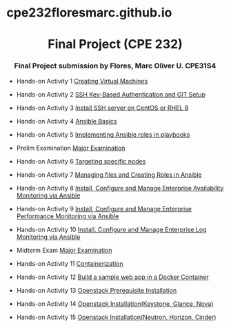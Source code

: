 # cpe232floresmarc.github.io
<h1 align="center">Final Project (CPE 232)</h1>
<h3 align="center">Final Project submission by Flores, Marc Oliver U. CPE31S4</h3>

- Hands-on Activity 1 [Creating Virtual Machines](https://github.com/Mofu24/HOA1.git)

- Hands-on Activity 2 [SSH Key-Based Authentication and GIT Setup](https://github.com/Mofu24/HOA2.git)

- Hands-on Activity 3 [Install SSH server on CentOS or RHEL 8](https://github.com/Mofu24/HOA3.git)

- Hands-on Activity 4 [Ansible Basics](https://github.com/Mofu24/CPE232_floresmarc.git)

- Hands-on Activity 5 [Implementing Ansible roles in playbooks](https://github.com/Mofu24/HOA5.git)

- Prelim Examination [Major Examination](https://github.com/Mofu24/Flores_PrelimExam.git)

- Hands-on Activity 6 [Targeting specific nodes](https://github.com/Mofu24/HOA6.git)

- Hands-on Activity 7 [Managing files and Creating Roles in Ansible](https://github.com/Mofu24/HOA7.git)

- Hands-on Activity 8 [Install, Configure and Manage Enterprise Availability Monitoring via Ansible](https://github.com/Mofu24/HOA8.git)

- Hands-on Activity 9 [Install, Configure and Manage Enterprise Performance Monitoring via Ansible](https://github.com/Mofu24/HOA9.git)

- Hands-on Activity 10 [Install, Configure and Manage Enterprise Log Monitoring via Ansible](https://github.com/Mofu24/HOA10.git)

- Midterm Exam [Major Examination](https://github.com/Mofu24/CPE_MIDEXAM_FLORES.git)

- Hands-on Activity 11 [Containerization](https://github.com/Mofu24/HOA11.git)

- Hands-on Activity 12 [Build a sample web app in a Docker Container](https://github.com/Mofu24/HOA12.git)

- Hands-on Activity 13 [Openstack Prerequisite Installation](https://github.com/Mofu24/HOA13.git)

- Hands-on Activity 14 [Openstack Installation(Keystone, Glance, Nova)](https://github.com/Mofu24/HOA14.git)

- Hands-on Activity 15 [Openstack Installation(Neutron, Horizon, Cinder)](https://github.com/Mofu24/HOA15.git)
